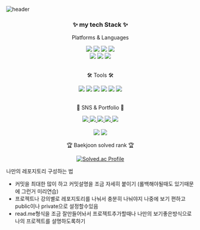<!--
**junhyeok0703/junhyeok0703** is a ✨ _special_ ✨ repository because its `README.md` (this file) appears on your GitHub profile.

Here are some ideas to get you started:

- 🔭 I’m currently working on ...
- 🌱 I’m currently learning ...
- 👯 I’m looking to collaborate on ...
- 🤔 I’m looking for help with ...
- 💬 Ask me about ...
- 📫 How to reach me: ...
- 😄 Pronouns: ...
- ⚡ Fun fact: ...
-->
![header](https://capsule-render.vercel.app/api?type=cylinder&color=000000&height=150&section=header&text=jun0703's%20Github&fontColor=ffffff&fontSize=70&animation=fadeIn&fontAlignY=55&desc=%20&descAlignY=62&descAlign=62)

<!-- header -->
<div align=center>
	<h3>✨ my tech Stack ✨</h3>
	<p> Platforms & Languages </p>
</div>
<div align="center">
	<img src="https://img.shields.io/badge/mysql-4479A1?style=badge&logo=mysql&logoColor=white" />
	<img src="https://img.shields.io/badge/Linux-FCC624?style=badge&logo=Linux&logoColor=white" />
	<img src="https://img.shields.io/badge/git-F05032?style=for-the-badge&logo=git&logoColor=white">
	<img src="https://img.shields.io/badge/python-3776AB?style=for-the-badge&logo=python&logoColor=white">
	<br>
	<img src="https://img.shields.io/badge/plotly-3F4F75?style=for-the-badge&logo=plotly&logoColor=white">
	<img src="https://img.shields.io/badge/LangChain-0B5A9D?style=for-the-badge&logo=LangChain&logoColor=white">
	<img src="https://img.shields.io/badge/Tableau-E97627?style=for-the-badge&logo=Tableau&logoColor=white">
</div>

<br>
<div align=center>
	<p>🛠 Tools 🛠</p>
</div>
<div align=center>
	<img src="https://img.shields.io/badge/IntelliJ IDEA%20IDE-000000?style=badge&logo=IntelliJ IDEA&logoColor=white" />
	<img src="https://img.shields.io/badge/Visual%20Studio%20Code-007ACC?style=badge&logo=VisualStudioCode&logoColor=white" />
	<img src="https://img.shields.io/badge/GitHub-181717?style=badge&logo=GitHub&logoColor=white" />
	<img src="https://img.shields.io/badge/jupyter-F37626?style=for-the-badge&logo=jupyter&logoColor=white">
	<img src="https://img.shields.io/badge/Google%20Colab-F9AB00?style=for-the-badge&logo=googlecolab&logoColor=white">
	<img src="https://img.shields.io/badge/ChatGPT-00A67E?style=for-the-badge&logo=OpenAI&logoColor=white">
  <br>
</div>
<br>
<div align=center>
	<p>🎨 SNS & Portfolio 🎨</p>
</div>
<div align=center>
	<a href="[https://yermi.co.kr](https://bouncy-mat-9c6.notion.site/Junhyeok-Park-Portfolio-156ffb3dfb534b15b836c24d5fe81f60)">
		<img src="https://img.shields.io/badge/Instagram-E4405F?style=badge&logo=Instagram&logoColor=white" />
	</a>
	<a href="[https://gentle-snowboard-1c6.notion.site/Yermi-5e8c65dba4df4ab09e83665cf2ee001d](https://bouncy-mat-9c6.notion.site/Junhyeok-Park-Portfolio-156ffb3dfb534b15b836c24d5fe81f60)">
		<img src="https://img.shields.io/badge/Notion-000000?style=badge&logo=Notion&logoColor=white" />
	</a>
	<a href="https://www.linkedin.com/in/junhyeok0703/">
		<img src="https://img.shields.io/badge/LinkedIn-0077B5?style=badge&logo=LinkedIn&logoColor=white" />
	</a>
	<a href="https://velog.io/@junhyeok0703/posts">
		<img src="https://img.shields.io/badge/Velog-20C997?style=badge&logo=Vimeo&logoColor=white" />
	</a>
	<a href="https://public.tableau.com/app/profile/junhyeok.park8649/vizzes">
		<img src="https://img.shields.io/badge/Tableau-E97627?style=badge&logo=Tableau&logoColor=white" />
	</a>
	<br>
</div>
<div align=center>
	<br>
<img src="https://github-readme-stats.vercel.app/api/top-langs/?username=junhyeok0703&layout=compact">
<img src="https://github-readme-stats.vercel.app/api?username=junhyeok0703&show_icons=true">


<br>
<p>🏆 Baekjoon solved rank 🏆</p>
	
 [![Solved.ac Profile](http://mazassumnida.wtf/api/v2/generate_badge?boj=pjh0703)](https://solved.ac/pjh0703)
 </div>
<p>나만의 레포지토리 구성하는 법</p>

<ul>
	<li>커밋을 최대한 많이 하고 커밋설명을 조금 자세히 붙이기 (롤백해야될때도 있기때문에 그런거 미리연습)</li>
	<li>프로젝트나 강의별로 레포지토리를 나눠서 충분히 나눠야지 나중에 보기 편하고 public이나 private으로 설정할수있음</li>
	<li>read.me형식을 조금 잘만들어놔서 프로젝트추가할때나 나만의 보기좋은방식으로 나의 프로젝트를 설명하도록하기</li>
</ul>
